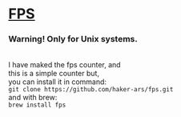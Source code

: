 <h1><a href='http://brew.sh/'>FPS</a></h1>

<h3>Warning! Only for Unix systems.</h3><br>
I have maked the fps counter, and<br>
this is a simple counter but,<br>
you can install it in command:<br>
<code>git clone https://github.com/haker-ars/fps.git</code><br>
and with brew:<br>
<code>brew install fps</code>
